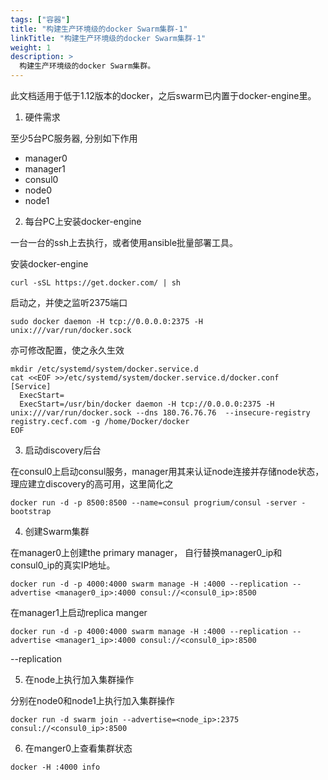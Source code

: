 ```yaml
---
tags: ["容器"]
title: "构建生产环境级的docker Swarm集群-1"
linkTitle: "构建生产环境级的docker Swarm集群-1"
weight: 1
description: >
  构建生产环境级的docker Swarm集群。 
---
```


此文档适用于低于1.12版本的docker，之后swarm已内置于docker-engine里。

1. 硬件需求

  至少5台PC服务器, 分别如下作用
  * manager0
  * manager1
  * consul0
  * node0
  * node1

2. 每台PC上安装docker-engine

  一台一台的ssh上去执行，或者使用ansible批量部署工具。

  安装docker-engine
  ```
  curl -sSL https://get.docker.com/ | sh
  ```
  启动之，并使之监听2375端口
  ```
  sudo docker daemon -H tcp://0.0.0.0:2375 -H unix:///var/run/docker.sock
  ```
  亦可修改配置，使之永久生效
  ```
mkdir /etc/systemd/system/docker.service.d
cat <<EOF >>/etc/systemd/system/docker.service.d/docker.conf
[Service]
    ExecStart=
    ExecStart=/usr/bin/docker daemon -H tcp://0.0.0.0:2375 -H unix:///var/run/docker.sock --dns 180.76.76.76  --insecure-registry registry.cecf.com -g /home/Docker/docker
EOF
  ```

3. 启动discovery后台

  在consul0上启动consul服务，manager用其来认证node连接并存储node状态， 理应建立discovery的高可用，这里简化之

  ```
  docker run -d -p 8500:8500 --name=consul progrium/consul -server -bootstrap
  ```

4. 创建Swarm集群

  在manager0上创建the primary manager， 自行替换manager0_ip和consul0_ip的真实IP地址。

  ```
  docker run -d -p 4000:4000 swarm manage -H :4000 --replication --advertise <manager0_ip>:4000 consul://<consul0_ip>:8500
  ```
  在manager1上启动replica manger
  ```
  docker run -d -p 4000:4000 swarm manage -H :4000 --replication --advertise <manager1_ip>:4000 consul://<consul0_ip>:8500
  ```

  --replication

5. 在node上执行加入集群操作

  分别在node0和node1上执行加入集群操作
  ```
  docker run -d swarm join --advertise=<node_ip>:2375 consul://<consul0_ip>:8500
  ```

6. 在manger0上查看集群状态

  ```
  docker -H :4000 info
  ```
